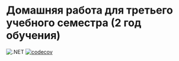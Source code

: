 # Домашняя работа для третьего учебного семестра (2 год обучения)

![.NET](https://github.com/kamilla11/dotnet-homeworks-2/actions/workflows/dotnet.yml/badge.svg)
[![codecov](https://codecov.io/gh/kamilla11/dotnet-homeworks-2/branch/homework1/graph/badge.svg?token=UIA86Y7113)](https://codecov.io/gh/kamilla11/dotnet-homeworks-2)
